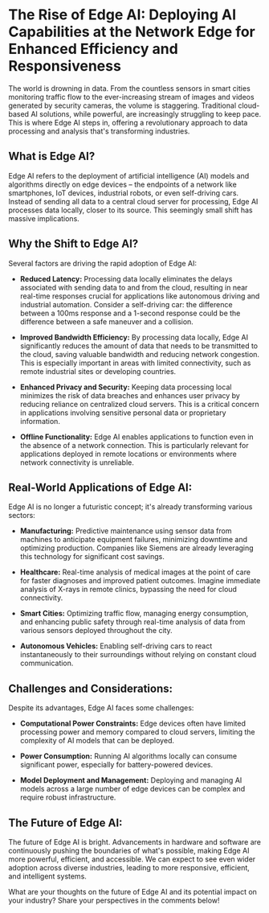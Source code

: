 # The Rise of Edge AI: Deploying AI Capabilities at the Network Edge for Enhanced Efficiency and Responsiveness

The world is drowning in data.  From the countless sensors in smart cities monitoring traffic flow to the ever-increasing stream of images and videos generated by security cameras, the volume is staggering.  Traditional cloud-based AI solutions, while powerful, are increasingly struggling to keep pace.  This is where Edge AI steps in, offering a revolutionary approach to data processing and analysis that's transforming industries.

## What is Edge AI?

Edge AI refers to the deployment of artificial intelligence (AI) models and algorithms directly on edge devices – the endpoints of a network like smartphones, IoT devices, industrial robots, or even self-driving cars.  Instead of sending all data to a central cloud server for processing, Edge AI processes data locally, closer to its source. This seemingly small shift has massive implications.

## Why the Shift to Edge AI?

Several factors are driving the rapid adoption of Edge AI:

* **Reduced Latency:** Processing data locally eliminates the delays associated with sending data to and from the cloud, resulting in near real-time responses crucial for applications like autonomous driving and industrial automation.  Consider a self-driving car: the difference between a 100ms response and a 1-second response could be the difference between a safe maneuver and a collision.

* **Improved Bandwidth Efficiency:** By processing data locally, Edge AI significantly reduces the amount of data that needs to be transmitted to the cloud, saving valuable bandwidth and reducing network congestion. This is especially important in areas with limited connectivity, such as remote industrial sites or developing countries.

* **Enhanced Privacy and Security:** Keeping data processing local minimizes the risk of data breaches and enhances user privacy by reducing reliance on centralized cloud servers. This is a critical concern in applications involving sensitive personal data or proprietary information.

* **Offline Functionality:** Edge AI enables applications to function even in the absence of a network connection. This is particularly relevant for applications deployed in remote locations or environments where network connectivity is unreliable.


## Real-World Applications of Edge AI:

Edge AI is no longer a futuristic concept; it's already transforming various sectors:

* **Manufacturing:** Predictive maintenance using sensor data from machines to anticipate equipment failures, minimizing downtime and optimizing production.  Companies like Siemens are already leveraging this technology for significant cost savings.

* **Healthcare:** Real-time analysis of medical images at the point of care for faster diagnoses and improved patient outcomes.  Imagine immediate analysis of X-rays in remote clinics, bypassing the need for cloud connectivity.

* **Smart Cities:** Optimizing traffic flow, managing energy consumption, and enhancing public safety through real-time analysis of data from various sensors deployed throughout the city.

* **Autonomous Vehicles:** Enabling self-driving cars to react instantaneously to their surroundings without relying on constant cloud communication.


## Challenges and Considerations:

Despite its advantages, Edge AI faces some challenges:

* **Computational Power Constraints:** Edge devices often have limited processing power and memory compared to cloud servers, limiting the complexity of AI models that can be deployed.

* **Power Consumption:**  Running AI algorithms locally can consume significant power, especially for battery-powered devices.

* **Model Deployment and Management:**  Deploying and managing AI models across a large number of edge devices can be complex and require robust infrastructure.


## The Future of Edge AI:

The future of Edge AI is bright.  Advancements in hardware and software are continuously pushing the boundaries of what's possible, making Edge AI more powerful, efficient, and accessible.  We can expect to see even wider adoption across diverse industries, leading to more responsive, efficient, and intelligent systems.


What are your thoughts on the future of Edge AI and its potential impact on your industry?  Share your perspectives in the comments below!
